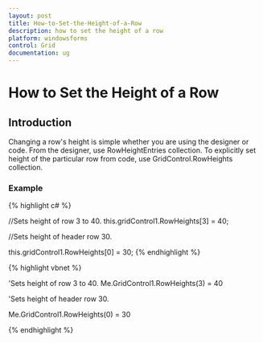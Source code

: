 ```yaml
---
layout: post
title: How-to-Set-the-Height-of-a-Row
description: how to set the height of a row
platform: windowsforms
control: Grid
documentation: ug
---
```


# How to Set the Height of a Row

## Introduction

Changing a row's height is simple whether you are using the designer or code. From the designer, use RowHeightEntries collection. To explicitly set height of the particular row from code, use GridControl.RowHeights collection.



### Example



{% highlight c# %}



//Sets height of row 3 to 40.
this.gridControl1.RowHeights[3] = 40; 



//Sets height of header row 30.

this.gridControl1.RowHeights[0] = 30; 
{% endhighlight  %}


{% highlight vbnet %}



'Sets height of row 3 to 40.
Me.GridControl1.RowHeights(3) = 40 



'Sets height of header row 30.

Me.GridControl1.RowHeights(0) = 30 

{% endhighlight  %}

